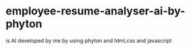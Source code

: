 # employee-resume-analyser-ai-by-phyton
is AI developed by me by using phyton and  html,css and javascript

